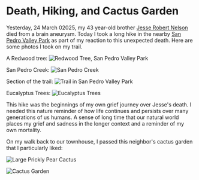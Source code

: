 # Death, Hiking, and Cactus Garden
Yesterday, 24 March 02025, my 43 year-old brother [Jesse Robert Nelson](https://what-would-jesse-do.org)
died from a brain aneurysm. Today I took a long hike in the nearby 
[San Pedro Valley Park](https://en.wikipedia.org/wiki/San_Pedro_Valley_County_Park) as part of my reaction
to this unexpected death. Here are some photos I took on my trail.

A Redwood tree:
![Redwood Tree, San Pedro Valley Park](img/02025-03-25-redwood-tree.png)

San Pedro Creek:
![San Pedro Creek](img/02025-03-25-san-pedro-creek.png)

Section of the trail:
![Trail in San Pedro Valley Park](img/02025-03-25-san-pedro-park-trail.png)

Eucalyptus Trees:
![Eucalyptus Trees](img/02025-03-25-eucalyptus-trees.png)

This hike was the beginnings of my own grief journey over Jesse's death. I needed
this nature reminder of how life continues and persists over many generations of
us humans. A sense of long time that our natural world places my grief and 
sadness in the longer context and a reminder of my own mortality.

On my walk back to our townhouse, I passed this neighbor's cactus garden that
I particularly liked:

![Large Prickly Pear Cactus](img/02025-03-25-cactus.png)

![Cactus Garden](img/02025-03-15-cactus-garden.png)


